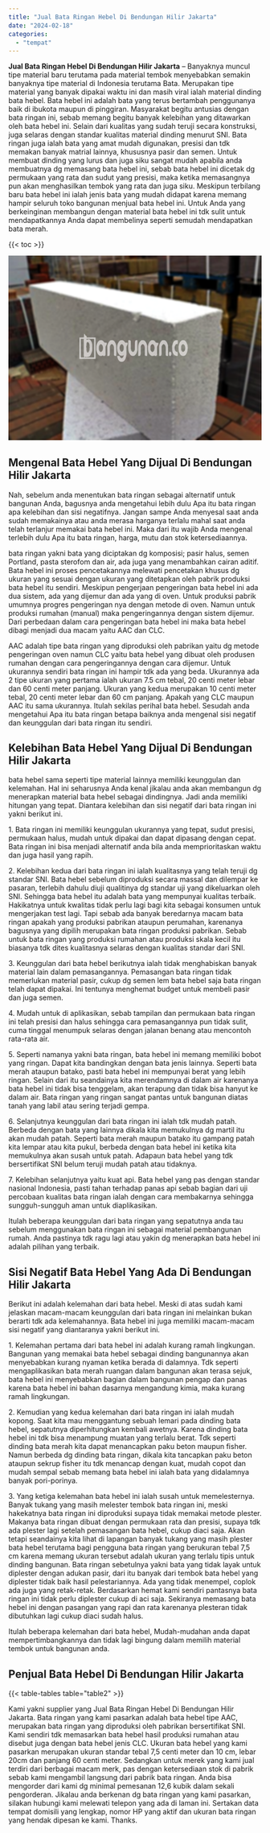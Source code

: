 ```yaml
---
title: "Jual Bata Ringan Hebel Di Bendungan Hilir Jakarta"
date: "2024-02-18"
categories: 
  - "tempat"
---
```


**Jual Bata Ringan Hebel Di Bendungan Hilir Jakarta** – Banyaknya muncul tipe material baru terutama pada material tembok menyebabkan semakin banyaknya tipe material di Indonesia terutama Bata. Merupakan tipe material yang banyak dipakai waktu ini dan masih viral ialah material dinding bata hebel. Bata hebel ini adalah bata yang terus bertambah penggunanya baik di ibukota maupun di pinggiran. Masyarakat begitu antusias dengan bata ringan ini, sebab memang begitu banyak kelebihan yang ditawarkan oleh bata hebel ini. Selain dari kualitas yang sudah teruji secara konstruksi, juga selaras dengan standar kualitas material dinding menurut SNI. Bata ringan juga ialah bata yang amat mudah digunakan, presisi dan tdk memakan banyak matrial lainnya, khususnya pasir dan semen. Untuk membuat dinding yang lurus dan juga siku sangat mudah apabila anda membuatnya dg memasang bata hebel ini, sebab bata hebel ini dicetak dg permukaan yang rata dan sudut yang presisi, maka ketika memasangnya pun akan menghasilkan tembok yang rata dan juga siku. Meskipun terbilang baru bata hebel ini ialah jenis bata yang mudah didapat karena memang hampir seluruh toko bangunan menjual bata hebel ini. Untuk Anda yang berkeinginan membangun dengan material bata hebel ini tdk sulit untuk mendapatkannya Anda dapat membelinya seperti semudah mendapatkan bata merah.

{{< toc >}}

![Jual Bata Ringan Hebel Di Bendungan Hilir Jakarta](/images/jual-hebel-murah-30.png)

## Mengenal Bata Hebel Yang Dijual Di Bendungan Hilir Jakarta

Nah, sebelum anda menentukan bata ringan sebagai alternatif untuk bangunan Anda, bagusnya anda mengetahui lebih dulu Apa itu bata ringan apa kelebihan dan sisi negatifnya. Jangan sampe Anda menyesal saat anda sudah memakainya atau anda merasa harganya terlalu mahal saat anda telah terlanjur memakai bata hebel ini. Maka dari itu wajib Anda mengenal terlebih dulu Apa itu bata ringan, harga, mutu dan stok ketersediaannya.

bata ringan yakni bata yang diciptakan dg komposisi; pasir halus, semen Portland, pasta sterofom dan air, ada juga yang menambahkan cairan aditif. Bata hebel ini proses pencetakannya melewati pencetakan khusus dg ukuran yang sesuai dengan ukuran yang ditetapkan oleh pabrik produksi bata hebel itu sendiri. Meskipun pengerjaan pengeringan bata hebel ini ada dua sistem, ada yang dijemur dan ada yang di oven. Untuk produksi pabrik umumnya progres pengeringan nya dengan metode di oven. Namun untuk produksi rumahan (manual) maka pengeringannya dengan sistem dijemur. Dari perbedaan dalam cara pengeringan bata hebel ini maka bata hebel dibagi menjadi dua macam yaitu AAC dan CLC.

AAC adalah tipe bata ringan yang diproduksi oleh pabrikan yaitu dg metode pengeringan oven namun CLC yaitu bata hebel yang dibuat oleh produsen rumahan dengan cara pengeringannya dengan cara dijemur. Untuk ukurannya sendiri bata ringan ini hampir tdk ada yang beda. Ukurannya ada 2 tipe ukuran yang pertama ialah ukuran 7.5 cm tebal, 20 centi meter lebar dan 60 centi meter panjang. Ukuran yang kedua merupakan 10 centi meter tebal, 20 centi meter lebar dan 60 cm panjang. Apakah yang CLC maupun AAC itu sama ukurannya. Itulah sekilas perihal bata hebel. Sesudah anda mengetahui Apa itu bata ringan betapa baiknya anda mengenal sisi negatif dan keunggulan dari bata ringan itu sendiri.

## Kelebihan Bata Hebel Yang Dijual Di Bendungan Hilir Jakarta

bata hebel sama seperti tipe material lainnya memiliki keunggulan dan kelemahan. Hal ini seharusnya Anda kenal jikalau anda akan membangun dg menerapkan material bata hebel sebagai dindingnya. Jadi anda memiliki hitungan yang tepat. Diantara kelebihan dan sisi negatif dari bata ringan ini yakni berikut ini.

1\. Bata ringan ini memiliki keunggulan ukurannya yang tepat, sudut presisi, permukaan halus, mudah untuk dipakai dan dapat dipasang dengan cepat. Bata ringan ini bisa menjadi alternatif anda bila anda memprioritaskan waktu dan juga hasil yang rapih.

2\. Kelebihan kedua dari bata ringan ini ialah kualitasnya yang telah teruji dg standar SNI. Bata hebel sebelum diproduksi secara massal dan dilempar ke pasaran, terlebih dahulu diuji qualitinya dg standar uji yang dikeluarkan oleh SNI. Sehingga bata hebel itu adalah bata yang mempunyai kualitas terbaik. Hakikatnya untuk kwalitas tidak perlu lagi bagi kita sebagai konsumen untuk mengerjakan test lagi. Tapi sebab ada banyak beredarnya macam bata ringan apakah yang produksi pabrikan ataupun perumahan, karenanya bagusnya yang dipilih merupakan bata ringan produksi pabrikan. Sebab untuk bata ringan yang produksi rumahan atau produksi skala kecil itu biasanya tdk dites kualitasnya selaras dengan kualitas standar dari SNI.

3\. Keunggulan dari bata hebel berikutnya ialah tidak menghabiskan banyak material lain dalam pemasangannya. Pemasangan bata ringan tidak memerlukan material pasir, cukup dg semen lem bata hebel saja bata ringan telah dapat dipakai. Ini tentunya menghemat budget untuk membeli pasir dan juga semen.

4\. Mudah untuk di aplikasikan, sebab tampilan dan permukaan bata ringan ini telah presisi dan halus sehingga cara pemasangannya pun tidak sulit, cuma tinggal menumpuk selaras dengan jalanan benang atau mencontoh rata-rata air.

5\. Seperti namanya yakni bata ringan, bata hebel ini memang memiliki bobot yang ringan. Dapat kita bandingkan dengan bata jenis lainnya. Seperti bata merah ataupun batako, pasti bata hebel ini mempunyai berat yang lebih ringan. Selain dari itu seandainya kita merendamnya di dalam air karenanya bata hebel ini tidak bisa tenggelam, akan terapung dan tidak bisa hanyut ke dalam air. Bata ringan yang ringan sangat pantas untuk bangunan diatas tanah yang labil atau sering terjadi gempa.

6\. Selanjutnya keunggulan dari bata ringan ini ialah tdk mudah patah. Berbeda dengan bata yang lainnya dikala kita memukulnya dg martil itu akan mudah patah. Seperti bata merah maupun batako itu gampang patah kita lempar atau kita pukul, berbeda dengan bata hebel ini ketika kita memukulnya akan susah untuk patah. Adapaun bata hebel yang tdk bersertifikat SNI belum teruji mudah patah atau tidaknya.

7\. Kelebihan selanjutnya yaitu kuat api. Bata hebel yang pas dengan standar nasional Indonesia, pasti tahan terhadap panas api sebab bagian dari uji percobaan kualitas bata ringan ialah dengan cara membakarnya sehingga sungguh-sungguh aman untuk diaplikasikan.

Itulah beberapa keunggulan dari bata ringan yang sepatutnya anda tau sebelum menggunakan bata ringan ini sebagai material pembangunan rumah. Anda pastinya tdk ragu lagi atau yakin dg menerapkan bata hebel ini adalah pilihan yang terbaik.

## Sisi Negatif Bata Hebel Yang Ada Di Bendungan Hilir Jakarta

Berikut ini adalah kelemahan dari bata hebel. Meski di atas sudah kami jelaskan macam-macam keunggulan dari bata ringan ini melainkan bukan berarti tdk ada kelemahannya. Bata hebel ini juga memiliki macam-macam sisi negatif yang diantaranya yakni berikut ini.

1\. Kelemahan pertama dari bata hebel ini adalah kurang ramah lingkungan. Bangunan yang memakai bata hebel sebagai dinding bangunannya akan menyebabkan kurang nyaman ketika berada di dalamnya. Tdk seperti mengaplikasikan bata merah ruangan dalam bangunan akan terasa sejuk, bata hebel ini menyebabkan bagian dalam bangunan pengap dan panas karena bata hebel ini bahan dasarnya mengandung kimia, maka kurang ramah lingkungan.

2\. Kemudian yang kedua kelemahan dari bata ringan ini ialah mudah kopong. Saat kita mau menggantung sebuah lemari pada dinding bata hebel, sepatutnya diperhitungkan kembali awetnya. Karena dinding bata hebel ini tdk bisa menampung muatan yang terlalu berat. Tdk seperti dinding bata merah kita dapat menancapkan paku beton maupun fisher. Namun berbeda dg dinding bata ringan, dikala kita tancapkan paku beton ataupun sekrup fisher itu tdk menancap dengan kuat, mudah copot dan mudah sempal sebab memang bata hebel ini ialah bata yang didalamnya banyak pori-porinya.

3\. Yang ketiga kelemahan bata hebel ini ialah susah untuk memelesternya. Banyak tukang yang masih melester tembok bata ringan ini, meski hakekatnya bata ringan ini diproduksi supaya tidak memakai metode plester. Makanya bata ringan dibuat dengan permukaan rata dan presisi, supaya tdk ada plester lagi setelah pemasangan bata hebel, cukup diaci saja. Akan tetapi seandainya kita lihat di lapangan banyak tukang yang masih plester bata hebel terutama bagi pengguna bata ringan yang berukuran tebal 7,5 cm karena memang ukuran tersebut adalah ukuran yang terlalu tipis untuk dinding bangunan. Bata ringan sebetulnya yakni bata yang tidak layak untuk diplester dengan adukan pasir, dari itu banyak dari tembok bata hebel yang diplester tidak baik hasil pelestariannya. Ada yang tidak menempel, coplok ada juga yang retak-retak. Berdasarkan hemat kami sendiri pantasnya bata ringan ini tidak perlu diplester cukup di aci saja. Sekiranya memasang bata hebel ini dengan pasangan yang rapi dan rata karenanya plesteran tidak dibutuhkan lagi cukup diaci sudah halus.

Itulah beberapa kelemahan dari bata hebel, Mudah-mudahan anda dapat mempertimbangkannya dan tidak lagi bingung dalam memilih material tembok untuk bangunan anda.

## Penjual Bata Hebel Di Bendungan Hilir Jakarta

{{< table-tables table="table2" >}}

Kami yakni supplier yang Jual Bata Ringan Hebel Di Bendungan Hilir Jakarta. Bata ringan yang kami pasarkan adalah bata hebel tipe AAC, merupakan bata ringan yang diproduksi oleh pabrikan bersertifikat SNI. Kami sendiri tdk memasarkan bata hebel hasil produksi rumahan atau disebut juga dengan bata hebel jenis CLC. Ukuran bata hebel yang kami pasarkan merupakan ukuran standar tebal 7,5 centi meter dan 10 cm, lebar 20cm dan panjang 60 centi meter. Sedangkan untuk merek yang kami jual terdiri dari berbagai macam merk, pas dengan ketersediaan stok di pabrik sebab kami mengambil langsung dari pabrik bata ringan. Anda bisa mengorder dari kami dg minimal pemesanan 12,6 kubik dalam sekali pengorderan. Jikalau anda berkenan dg bata ringan yang kami pasarkan, silakan hubungi kami melewati telepon yang ada di laman ini. Sertakan data tempat domisili yang lengkap, nomor HP yang aktif dan ukuran bata ringan yang hendak dipesan ke kami. Thanks.
